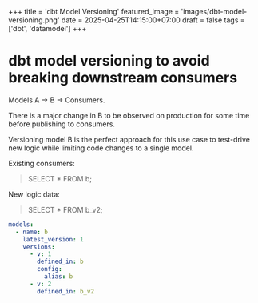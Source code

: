+++
title = 'dbt Model Versioning'
featured_image = 'images/dbt-model-versioning.png'
date = 2025-04-25T14:15:00+07:00
draft = false
tags = ['dbt', 'datamodel']
+++
# dbt model versioning to avoid breaking downstream consumers

Models A -> B -> Consumers.

There is a major change in B to be observed on production for some time before publishing to consumers.

Versioning model B is the perfect approach for this use case to test-drive new logic while limiting code changes to a single model.


Existing consumers:
> SELECT * FROM b;

New logic data:
> SELECT * FROM b_v2;

```yaml
models:
  - name: b
    latest_version: 1
    versions:
      - v: 1
        defined_in: b
        config:
          alias: b
      - v: 2
        defined_in: b_v2
```
